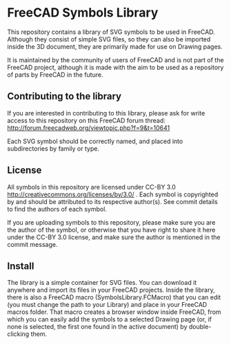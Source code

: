 FreeCAD Symbols Library
=======================

This repository contains a library of SVG symbols to be used in FreeCAD.
Although they consist of simple SVG files, so they can also be imported
inside the 3D document, they are primarily made for use on Drawing pages.
 
It is maintained by the community of users of FreeCAD and is not part of 
the FreeCAD project, although it is made with the aim to be used as a 
repository of parts by FreeCAD in the future.

Contributing to the library
---------------------------

If you are interested in contributing to this library, please ask for 
write access to this repository on this FreeCAD forum thread: 
http://forum.freecadweb.org/viewtopic.php?f=9&t=10641

Each SVG symbol should be correctly named, and placed into subdirectories 
by family or type.

License
-------

All symbols in this repository are licensed under CC-BY 3.0 
http://creativecommons.org/licenses/by/3.0/ . Each symbol is copyrighted 
by and should be attributed to its respective author(s). See commit 
details to find the authors of each symbol.

If you are uploading symbols to this repository, please make sure you 
are the author of the symbol, or otherwise that you have right to share 
it here under the CC-BY 3.0 license, and make sure the author is 
mentioned in the commit message.

Install
-------

The library is a simple container for SVG files. You can download it
anywhere and import its files in your FreeCAD projects. Inside the 
library, there is also a FreeCAD macro (SymbolsLibrary.FCMacro) that you 
can edit (you must change the path to your Library) and place in your 
FreeCAD macros folder. That macro creates a browser window inside 
FreeCAD, from which you can easily add the symbols to a selected Drawing
page (or, if none is selected, the first one found in the active 
document) by double-clicking them.
